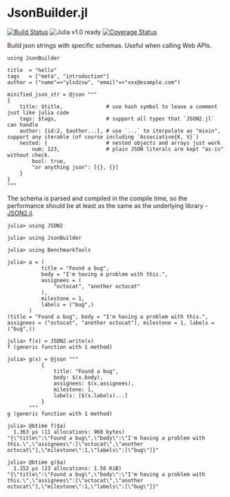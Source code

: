 JsonBuilder.jl
==============

[![Build Status](https://travis-ci.org/ylxdzsw/JsonBuilder.jl.svg?branch=master)](https://travis-ci.org/ylxdzsw/JsonBuilder.jl)
![Julia v1.0 ready](https://blog.ylxdzsw.com/_static/julia_v1.0_ready.svg)
[![Coverage Status](https://coveralls.io/repos/github/ylxdzsw/JsonBuilder.jl/badge.svg?branch=master)](https://coveralls.io/github/ylxdzsw/JsonBuilder.jl?branch=master)

Build json strings with specific schemas. Useful when calling Web APIs.

```
using JsonBuilder

title  = "hello"
tags   = ["meta", "introduction"]
author = ("name"=>"ylxdzsw", "email"=>"xxx@example.com")

minified_json_str = @json """
{
    title: $title,              # use hash symbol to leave a comment just like julia code
    tags: $tags,                # support all types that `JSON2.jl` can handle
    author: {id:2, $author...}, # use `...` to iterpolate as "mixin", support any iterable (of course including `Associative{K, V}`)
    nested: {                   # nested objects and arrays just work
        num: 123,               # plain JSON literals are kept "as-is" without check.
        bool: true,
        "or anything json": [{}, {}]
    }
}
"""
```

The schema is parsed and compiled in the compile time, so the performance should be at least as the same as the underlying library - [JSON2.jl](https://github.com/quinnj/JSON2.jl).

```
julia> using JSON2

julia> using JsonBuilder

julia> using BenchmarkTools

julia> a = (
           title = "Found a bug",
           body = "I'm having a problem with this.",
           assignees = (
               "octocat", "another octocat"
           ),
           milestone = 1,
           labels = ("bug",)
       )
(title = "Found a bug", body = "I'm having a problem with this.", assignees = ("octocat", "another octocat"), milestone = 1, labels = ("bug",))

julia> f(x) = JSON2.write(x)
f (generic function with 1 method)

julia> g(x) = @json """
           {
               title: "Found a bug",
               body: $(x.body),
               assignees: $(x.assignees),
               milestone: 1,
               labels: [$(x.labels)...]
           }
       """
g (generic function with 1 method)

julia> @btime f($a)
  1.363 μs (11 allocations: 960 bytes)
"{\"title\":\"Found a bug\",\"body\":\"I'm having a problem with this.\",\"assignees\":[\"octocat\",\"another octocat\"],\"milestone\":1,\"labels\":[\"bug\"]}"

julia> @btime g($a)
  1.152 μs (23 allocations: 1.56 KiB)
"{\"title\":\"Found a bug\",\"body\":\"I'm having a problem with this.\",\"assignees\":[\"octocat\",\"another octocat\"],\"milestone\":1,\"labels\":[\"bug\"]}"
```
